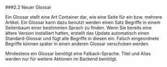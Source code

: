 ###2.2 Neuer Glossar

Ein Glossar stellt eine Art Container dar, wie eine Seite für ein bzw. mehrere Artikel. Ein Glossar kann dazu benutzt werden einen Satz Begriffe in einem Seitenbaum einer bestimmten Sprach zu finden. Wenn Sie bereits eine ältere Version installiert hatten, erstellt das Update automatisch einen Standard-Glossar und fügt alle Begriffe in diesen ein. Falsch eingeordnete Begriffe können später in einen anderen Glossar verschoben werden.

Mindestens ein Glossar benötigt eine Falback-Sprache. Titel und Alias werden nur für weitere Aktionen im Backend benötigt.
